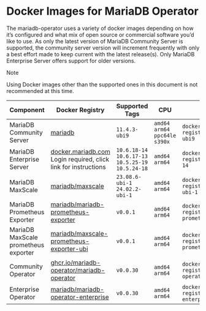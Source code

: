 # Docker Images for MariaDB Operator

The mariadb-operator uses a variety of docker images depending on how it’s configured and what mix of open source or commercial software you’d like to use. As only the latest version of MariaDB Community Server is supported, the community server version will increment frequently with only a best effort made to keep current with the latest release(s). Only MariaDB Enterprise Server offers support for older versions.

> [!NOTE]  
> Using Docker images other than the supported ones in this document is not recommended at this time.

<table width="100%">
  <thead>
    <tr>
      <th width="15%">Component</th>
      <th width="20%">Docker Registry</th>
      <th width="20%">Supported Tags</th>
      <th width="5%">CPU</th>
      <th width="40%">Pull Command</th>
    </tr>
  </thead>
  <tbody>
    <tr>
      <td>MariaDB Community Server</td>
      <td><a href=https://hub.docker.com/_/mariadb/tags?page=&page_size=&ordering=&name=11.4.3-ubi9>mariadb</a></td>
      <td><code>11.4.3-ubi9</code></td>
      <td><code>amd64</code> <code>arm64</code> <code>ppc64le</code> <code>s390x</code></td>
	  <td><code>docker pull docker-registry1.mariadb.com/library/mariadb:11.4.3-ubi9</code></td>
    </tr>
    <tr>
      <td>MariaDB Enterprise Server</td>
      <td><a href=https://hub.docker.com/_/mariadb/tags?page=&page_size=&ordering=&name=11.4.3-ubi9>docker.mariadb.com</a><br>Login required, click link for instructions</td>
      <td><code>10.6.18-14</code> <code>10.6.17-13</code> <code>10.5.25-19</code> <code>10.5.24-18</code></td>
      <td><code>amd64</code> <code>arm64</code></td>
	  <td><code>docker pull docker-registry.mariadb.com/enterprise-server:10.6.18-14</code></td>
    </tr>
        <tr>
      <td>MariaDB MaxScale</td>
      <td><a href=https://hub.docker.com/repository/docker/mariadb/maxscale/tags?page=&page_size=&ordering=&name=23.08.5-ubi>mariadb/maxscale</a></td>
      <td><code>23.08.6-ubi-1</code> <code>24.02.2-ubi-1</code></td>
      <td><code>amd64</code> <code>arm64</code></td>
	  <td><code>docker pull docker-registry2.mariadb.com/mariadb/maxscale:23.08.6-ubi-1</code></td>
    </tr>
         <tr>
      <td>MariaDB Prometheus Exporter</td>
      <td><a href=https://hub.docker.com/repository/docker/mariadb/mariadb-prometheus-exporter-ubi/tags?page=&page_size=&ordering=&name=v0.0.1>mariadb/mariadb-prometheus-exporter</a></td>
      <td><code>v0.0.1</code></td>
      <td><code>amd64</code> <code>arm64</code></td>
	  <td><code>docker pull docker-registry2.mariadb.com/mariadb/mariadb-prometheus-exporter-ubi:v0.0.1</code></td>
    </tr>
        <tr>
      <td>MariaDB MaxScale prometheus exporter</td>
      <td><a href=https://hub.docker.com/repository/docker/mariadb/maxscale-prometheus-exporter-ubi/tags?page=&page_size=&ordering=&name=%20>mariadb/maxscale-prometheus-exporter-ubi</a></td>
      <td><code>v0.0.1</code></td>
      <td><code>amd64</code> <code>arm64</code></td>
	  <td><code>docker pull docker-registry2.mariadb.com/mariadb/maxscale-prometheus-exporter-ubi:v0.0.1</code></td>
    </tr>
        <tr>
      <td>Community Operator</td>
      <td><a href=https://github.com/mariadb-operator/mariadb-operator/pkgs/container/mariadb-operator>ghcr.io/mariadb-operator/mariadb-operator</a></td>
      <td><code>v0.0.30</code></td>
      <td><code>amd64</code> <code>arm64</code></td>
	  <td><code>docker pull docker-registry3.mariadb.com/mariadb-operator/mariadb-operator:v0.0.30</code></td>
    </tr>
         <tr>
      <td>Enterprise Operator</td>
      <td><a href=https://hub.docker.com/repository/docker/mariadb/mariadb-operator-enterprise/tags?page=&page_size=&ordering=&name=v0.0.29</a>mariadb/mariadb-operator-enterprise</td>
      <td><code>v0.0.30</code></td>
      <td><code>amd64</code> <code>arm64</code></td>
	  <td><code>docker pull docker-registry2.mariadb.com/mariadb/mariadb-operator-enterprise:v0.0.30</code></td>
    </tr>
  </tbody>
</table>
